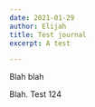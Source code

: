 ```yaml
---
date: 2021-01-29
author: Elijah
title: Test journal
excerpt: A test

---
```

Blah blah

Blah. Test 124